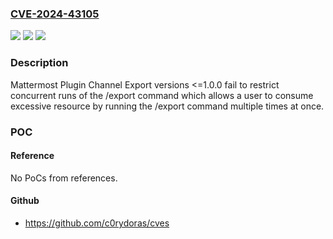 ### [CVE-2024-43105](https://cve.mitre.org/cgi-bin/cvename.cgi?name=CVE-2024-43105)
![](https://img.shields.io/static/v1?label=Product&message=Mattermost&color=blue)
![](https://img.shields.io/static/v1?label=Version&message=n%2Fa&color=blue)
![](https://img.shields.io/static/v1?label=Vulnerability&message=CWE-400%3A%20Uncontrolled%20Resource%20Consumption&color=brighgreen)

### Description

Mattermost Plugin Channel Export versions <=1.0.0 fail to restrict concurrent runs of the /export command which allows a user to consume excessive resource by running the /export command multiple times at once.

### POC

#### Reference
No PoCs from references.

#### Github
- https://github.com/c0rydoras/cves

